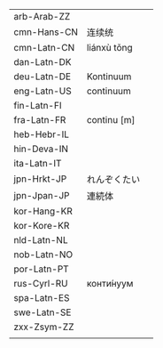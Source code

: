 | | | |
|-|-|-|
| arb-Arab-ZZ |  |  |
| cmn-Hans-CN | 连续统 |  |
| cmn-Latn-CN | liánxù tǒng |  |
| dan-Latn-DK |  |  |
| deu-Latn-DE | Kontinuum |  |
| eng-Latn-US | continuum |  |
| fin-Latn-FI |  |  |
| fra-Latn-FR | continu [m] |  |
| heb-Hebr-IL |  |  |
| hin-Deva-IN |  |  |
| ita-Latn-IT |  |  |
| jpn-Hrkt-JP | れんぞくたい |  |
| jpn-Jpan-JP | 連続体 |  |
| kor-Hang-KR |  |  |
| kor-Kore-KR |  |  |
| nld-Latn-NL |  |  |
| nob-Latn-NO |  |  |
| por-Latn-PT |  |  |
| rus-Cyrl-RU | конти́нуум |  |
| spa-Latn-ES |  |  |
| swe-Latn-SE |  |  |
| zxx-Zsym-ZZ |  |  |
|  |  |  |
